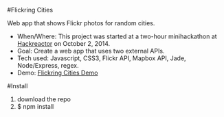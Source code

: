 #Flickring Cities

Web app that shows Flickr photos for random cities. 

* When/Where: This project was started at a two-hour minihackathon at [Hackreactor](http://hackreactor.com) on October 2, 2014.
* Goal: Create a web app that uses two external APIs.
* Tech used: Javascript, CSS3, Flickr API, Mapbox API, Jade, Node/Express, regex.
* Demo: [Flickring Cities Demo](http://flickring-cities.azurewebsites.net)


#Install

1. download the repo
2. $ npm install
